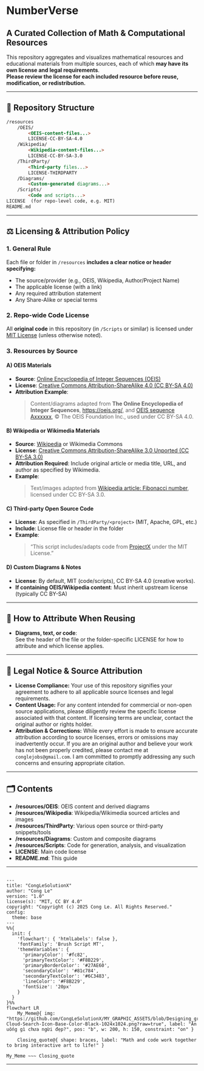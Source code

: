  # NumberVerse
 ## A Curated Collection of Math & Computational Resources

This repository aggregates and visualizes mathematical resources and educational materials from multiple sources, each of which **may have its own license and legal requirements**.  
**Please review the license for each included resource before reuse, modification, or redistribution.**

---

## 📂 Repository Structure

```md
/resources
    /OEIS/
        <OEIS-content-files...>
        LICENSE-CC-BY-SA-4.0
    /Wikipedia/
        <Wikipedia-content-files...>
        LICENSE-CC-BY-SA-3.0
    /ThirdParty/
        <Third-party files...> 
        LICENSE-THIRDPARTY
    /Diagrams/
        <Custom-generated diagrams...>
    /Scripts/
        <Code and scripts...>
LICENSE  (for repo-level code, e.g. MIT)
README.md
```

---

## ⚖️ Licensing & Attribution Policy

### 1. **General Rule**

Each file or folder in `/resources` **includes a clear notice or header specifying:**
- The source/provider (e.g., OEIS, Wikipedia, Author/Project Name)
- The applicable license (with a link)
- Any required attribution statement
- Any Share-Alike or special terms

### 2. **Repo-wide Code License**

All **original code** in this repository (in `/Scripts` or similar) is licensed under [MIT License](LICENSE) (unless otherwise noted).

### 3. Resources by Source

#### A) OEIS Materials
- **Source**: [Online Encyclopedia of Integer Sequences (OEIS)](https://oeis.org/)
- **License**: [Creative Commons Attribution-ShareAlike 4.0 (CC BY-SA 4.0)](https://creativecommons.org/licenses/by-sa/4.0/)
- **Attribution Example**:  
  > Content/diagrams adapted from **The Online Encyclopedia of Integer Sequences**, https://oeis.org/, and [OEIS sequence Axxxxxx](https://oeis.org/Axxxxxx), © The OEIS Foundation Inc., used under CC BY-SA 4.0.

#### B) Wikipedia or Wikimedia Materials
- **Source**: [Wikipedia](https://wikipedia.org/) or Wikimedia Commons
- **License**: [Creative Commons Attribution-ShareAlike 3.0 Unported (CC BY-SA 3.0)](https://creativecommons.org/licenses/by-sa/3.0/)
- **Attribution Required**: Include original article or media title, URL, and author as specified by Wikimedia.
- **Example**:  
  > Text/images adapted from [Wikipedia article: Fibonacci number](https://en.wikipedia.org/wiki/Fibonacci_number), licensed under CC BY-SA 3.0.

#### C) Third-party Open Source Code
- **License**: As specified in `/ThirdParty/<project>` (MIT, Apache, GPL, etc.)
- **Include**: License file or header in the folder
- **Example**:  
  > “This script includes/adapts code from [ProjectX](https://github.com/some/projectx) under the MIT License.”

#### D) Custom Diagrams & Notes
- **License**: By default, MIT (code/scripts), CC BY-SA 4.0 (creative works).
- **If containing OEIS/Wikipedia content**: Must inherit upstream license (typically CC BY-SA)

---

## 📝 How to Attribute When Reusing

- **Diagrams, text, or code**:  
  See the header of the file or the folder-specific LICENSE for how to attribute and which license applies.

---

## 📄 Legal Notice & Source Attribution

*   **License Compliance:** Your use of this repository signifies your agreement to adhere to all applicable source licenses and legal requirements.
*   **Content Usage:** For any content intended for commercial or non-open source applications, please diligently review the specific license associated with that content. If licensing terms are unclear, contact the original author or rights holder.
*   **Attribution & Corrections:** While every effort is made to ensure accurate attribution according to source licenses, errors or omissions may inadvertently occur. If you are an original author and believe your work has not been properly credited, please contact me at `conglejobs@gmail.com`. I am committed to promptly addressing any such concerns and ensuring appropriate citation.

---

## 🗂️ Contents

- **/resources/OEIS**: OEIS content and derived diagrams  
- **/resources/Wikipedia**: Wikipedia/Wikimedia sourced articles and images  
- **/resources/ThirdParty**: Various open source or third-party snippets/tools  
- **/resources/Diagrams**: Custom and composite diagrams  
- **/resources/Scripts**: Code for generation, analysis, and visualization  
- **LICENSE**: Main code license  
- **README.md**: This guide  



---
<!-- 
```mermaid
%% Current Mermaid version
info
``` 
-->


```mermaid

---
title: "CongLeSolutionX"
author: "Cong Le"
version: "1.0"
license(s): "MIT, CC BY 4.0"
copyright: "Copyright (c) 2025 Cong Le. All Rights Reserved."
config:
  theme: base
---
%%{
  init: {
    'flowchart': { 'htmlLabels': false },
    'fontFamily': 'Brush Script MT',
    'themeVariables': {
      'primaryColor': '#fc82',
      'primaryTextColor': '#F8B229',
      'primaryBorderColor': '#27AE60',
      'secondaryColor': '#81c784',
      'secondaryTextColor': '#6C3483',
      'lineColor': '#F8B229',
      'fontSize': '20px'
    }
  }
}%%
flowchart LR
    My_Meme@{ img: "https://github.com/CongLeSolutionX/MY_GRAPHIC_ASSETS/blob/Designing_graphic_syntax/MY_MEME_ICONS/Orange-Cloud-Search-Icon-Base-Color-Black-1024x1024.png?raw=true", label: "Ăn uống gì chưa ngừi đẹp?", pos: "b", w: 200, h: 150, constraint: "on" }

    Closing_quote@{ shape: braces, label: "Math and code work together to bring interactive art to life!" }

My_Meme ~~~ Closing_quote

```

---